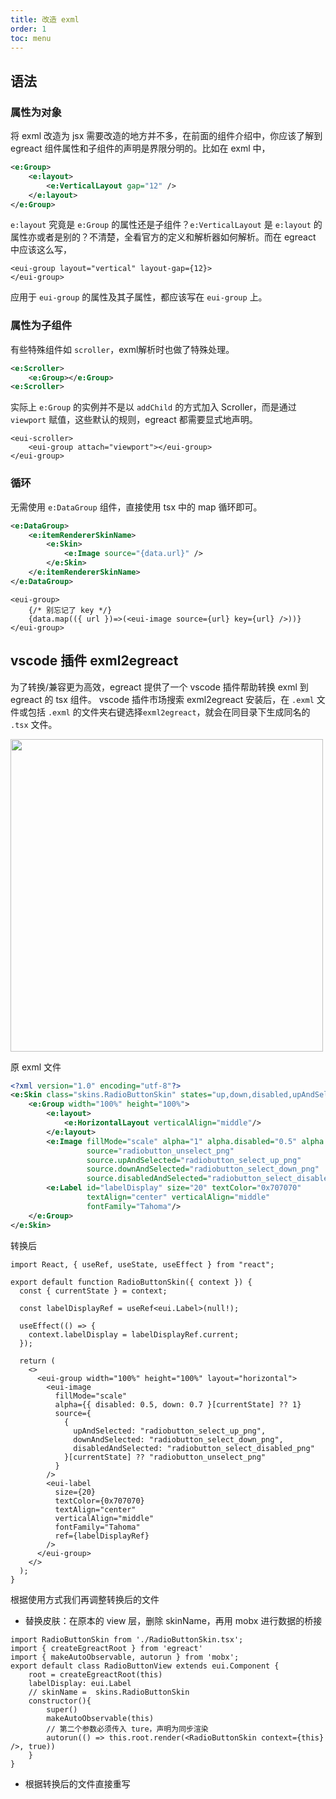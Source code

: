 ```yaml
---
title: 改造 exml
order: 1
toc: menu
---
```


## 语法
### 属性为对象

将 exml 改造为 jsx 需要改造的地方并不多，在前面的组件介绍中，你应该了解到 egreact 组件属性和子组件的声明是界限分明的。比如在 exml 中，

``` xml
<e:Group>
    <e:layout>
        <e:VerticalLayout gap="12" />
    </e:layout>
</e:Group>
```  

`e:layout` 究竟是 `e:Group` 的属性还是子组件？`e:VerticalLayout` 是 `e:layout` 的属性亦或者是别的？不清楚，全看官方的定义和解析器如何解析。而在 egreact 中应该这么写，

``` tsx | pure
<eui-group layout="vertical" layout-gap={12}>
</eui-group>
```

应用于  `eui-group` 的属性及其子属性，都应该写在 `eui-group` 上。  

### 属性为子组件

有些特殊组件如 `scroller`，exml解析时也做了特殊处理。

``` xml
<e:Scroller>
    <e:Group></e:Group>
<e:Scroller>
```

实际上 `e:Group` 的实例并不是以 `addChild` 的方式加入 Scroller，而是通过 `viewport` 赋值，这些默认的规则，egreact 都需要显式地声明。

``` tsx | pure
<eui-scroller>
    <eui-group attach="viewport"></eui-group>
</eui-group>
```

### 循环

无需使用 `e:DataGroup` 组件，直接使用 tsx 中的 map 循环即可。

``` xml
<e:DataGroup>
    <e:itemRendererSkinName>
        <e:Skin>
            <e:Image source="{data.url}" />
        </e:Skin>
    </e:itemRendererSkinName>
</e:DataGroup>
```

``` tsx | pure
<eui-group>
    {/* 别忘记了 key */}
    {data.map(({ url })=>(<eui-image source={url} key={url} />))}
</eui-group>
```
## vscode 插件 exml2egreact

为了转换/兼容更为高效，egreact 提供了一个 vscode 插件帮助转换 exml 到 egreact 的 tsx 组件。
vscode 插件市场搜索 exml2egreact 安装后，在 `.exml` 文件或包括 `.exml` 的文件夹右键选择`exml2egreact`，就会在同目录下生成同名的 `.tsx` 文件。

<img src="https://xingxinglieo.github.io/egreact/exml2egreact2.png" height="500">

原 exml 文件
```xml
<?xml version="1.0" encoding="utf-8"?>
<e:Skin class="skins.RadioButtonSkin" states="up,down,disabled,upAndSelected,downAndSelected,disabledAndSelected" xmlns:e="http://ns.egret.com/eui">
    <e:Group width="100%" height="100%">
        <e:layout>
            <e:HorizontalLayout verticalAlign="middle"/>
        </e:layout>
        <e:Image fillMode="scale" alpha="1" alpha.disabled="0.5" alpha.down="0.7"
                 source="radiobutton_unselect_png"
                 source.upAndSelected="radiobutton_select_up_png"
                 source.downAndSelected="radiobutton_select_down_png"
                 source.disabledAndSelected="radiobutton_select_disabled_png"/>
        <e:Label id="labelDisplay" size="20" textColor="0x707070"
                 textAlign="center" verticalAlign="middle"
                 fontFamily="Tahoma"/>
    </e:Group>
</e:Skin>

```
转换后

```tsx | pure
import React, { useRef, useState, useEffect } from "react";

export default function RadioButtonSkin({ context }) {
  const { currentState } = context;

  const labelDisplayRef = useRef<eui.Label>(null!);

  useEffect(() => {
    context.labelDisplay = labelDisplayRef.current;
  });

  return (
    <>
      <eui-group width="100%" height="100%" layout="horizontal">
        <eui-image
          fillMode="scale"
          alpha={{ disabled: 0.5, down: 0.7 }[currentState] ?? 1}
          source={
            {
              upAndSelected: "radiobutton_select_up_png",
              downAndSelected: "radiobutton_select_down_png",
              disabledAndSelected: "radiobutton_select_disabled_png"
            }[currentState] ?? "radiobutton_unselect_png"
          }
        />
        <eui-label
          size={20}
          textColor={0x707070}
          textAlign="center"
          verticalAlign="middle"
          fontFamily="Tahoma"
          ref={labelDisplayRef}
        />
      </eui-group>
    </>
  );
}
```

根据使用方式我们再调整转换后的文件

- 替换皮肤：在原本的 view 层，删除 skinName，再用 mobx 进行数据的桥接

``` tsx | pure
import RadioButtonSkin from './RadioButtonSkin.tsx';
import { createEgreactRoot } from 'egreact'
import { makeAutoObservable, autorun } from 'mobx';
export default class RadioButtonView extends eui.Component {
    root = createEgreactRoot(this)
    labelDisplay: eui.Label
    // skinName =  skins.RadioButtonSkin
    constructor(){
        super()
        makeAutoObservable(this)
        // 第二个参数必须传入 ture，声明为同步渲染
        autorun(() => this.root.render(<RadioButtonSkin context={this} />, true))
    }
}
```

- 根据转换后的文件直接重写
